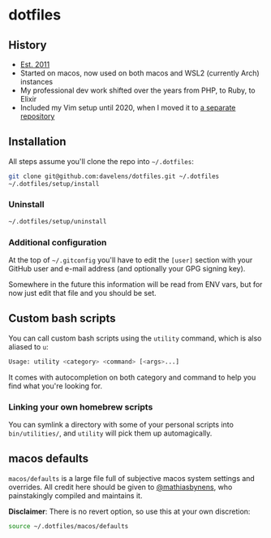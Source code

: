 # dotfiles

## History
* [Est. 2011](https://github.com/davelens/dotfiles/commits/master/?since=2011-05-27&until=2011-05-31)
* Started on macos, now used on both macos and WSL2 (currently Arch) instances
* My professional dev work shifted over the years from PHP, to Ruby, to Elixir
* Included my Vim setup until 2020, when I moved it to [a separate repository](https://github.com/davelens/dotvim)

## Installation
All steps assume you'll clone the repo into `~/.dotfiles`:
```bash
git clone git@github.com:davelens/dotfiles.git ~/.dotfiles
~/.dotfiles/setup/install
```

### Uninstall
```bash
~/.dotfiles/setup/uninstall
```

### Additional configuration
At the top of `~/.gitconfig` you'll have to edit the `[user]` section with your GitHub user and e-mail address (and optionally your GPG signing key).

Somewhere in the future this information will be read from ENV vars, but for now just edit that file and you should be set.

## Custom bash scripts
You can call custom bash scripts using the `utility` command, which is also aliased to `u`:
```bash
Usage: utility <category> <command> [<args>...]
```
It comes with autocompletion on both category and command to help you find what you're looking for.

### Linking your own homebrew scripts
You can symlink a directory with some of your personal scripts into `bin/utilities/`, and `utility` will pick them up automagically.

## macos defaults
`macos/defaults` is a large file full of subjective macos system settings and overrides. All credit here should be given to [@mathiasbynens](https://mths.be/macos), who painstakingly compiled and maintains it.

**Disclaimer**: There is no revert option, so use this at your own discretion:

```bash
source ~/.dotfiles/macos/defaults
```

